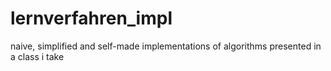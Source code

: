 # lernverfahren_impl
naive, simplified and self-made implementations of algorithms presented in a class i take
